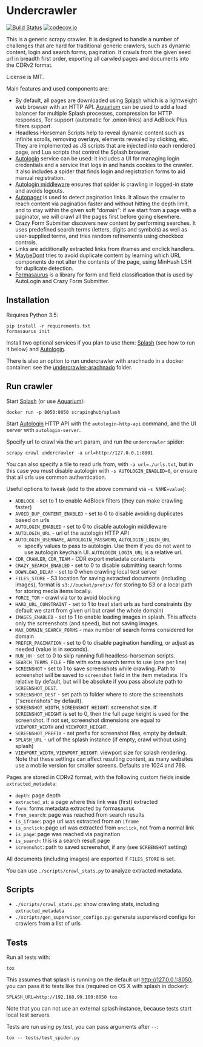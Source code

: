 Undercrawler
============

[![Build Status](https://travis-ci.org/TeamHG-Memex/undercrawler.svg?branch=master)](https://travis-ci.org/TeamHG-Memex/undercrawler)
[![codecov.io](https://codecov.io/github/TeamHG-Memex/undercrawler/coverage.svg?branch=master)](https://codecov.io/github/TeamHG-Memex/undercrawler?branch=master)

This is a generic scrapy crawler. It is designed to handle a number
of challenges that are hard for traditional generic crawlers, such as
dynamic content, login and search forms, pagination. It crawls from the given
seed url in breadth first order,
exporting all carwled pages and documents into the CDRv2 format.

License is MIT.

Main features and used components are:

- By default, all pages are downloaded using [Splash](http://splash.readthedocs.io)
  which is a lightweight web browser with an HTTP API.
  [Aquarium](https://github.com/TeamHG-Memex/aquarium) can be used to
  add a load balancer for multiple Splash processes,
  compression for HTTP responses, Tor support (automatic for .onion links) and
  AdBlock Plus filters support.
- Headless Horseman Scripts help to reveal dynamic content
  such as infinite scrolls, removing overlays,
  elements revealed by clicking, etc.
  They are implemented as JS scripts that are injected into each rendered page,
  and Lua scripts that control the Splash browser.
- [Autologin](https://github.com/TeamHG-Memex/autologin) service can be used:
  it includes a UI for managing login credentials and a service that logs in
  and hands cookies to the crawler.
  It also includes a spider that finds login and registration forms
  to aid manual registration.
- [Autologin middleware](https://github.com/TeamHG-Memex/autologin-middleware)
  ensures that spider is crawling in logged-in state and avoids logouts.
- [Autopager](https://github.com/TeamHG-Memex/autopager) is used to detect
  pagination links. It allows the crawler to reach content via pagination
  faster and without hitting the depth limit,
  and to stay within the given soft "domain":
  if we start from a page with a paginator,
  we will crawl all the pages first before going elsewhere.
- Crazy Form Submitter discovers new content by performing searches.
  It uses predefined search terms (letters, digits and symbols) as well as
  user-supplied terms, and tries random refinements using checkbox controls.
- Links are additionally extracted links from iframes and onclick handlers.
- [MaybeDont](https://github.com/TeamHG-Memex/MaybeDont)
  tries to avoid duplicate content by learning which URL
  components do not alter the contents of the page, using MinHash LSH
  for duplicate detection.
- [Formasaurus](https://github.com/TeamHG-Memex/Formasaurus) is a library
  for form and field classification that is used by AutoLogin and
  Crazy Form Submitter.


Installation
------------

Requires Python 3.5:

    pip install -r requirements.txt
    formasaurus init

Install two optional services if you plan to use them:
[Splash](http://splash.readthedocs.io/) (see how to run it below)
and [Autologin](https://github.com/TeamHG-Memex/autologin).

There is also an option to run undercrawler with arachnado in a docker container:
see the [undercrawler-arachnado](./undercrawler-arachnado/README.md)
folder.


Run crawler
-----------

Start [Splash](http://splash.readthedocs.io/)
(or use [Aquarium](https://github.com/TeamHG-Memex/aquarium)):

    docker run -p 8050:8050 scrapinghub/splash

Start [Autologin](https://github.com/TeamHG-Memex/autologin) HTTP API
with the ``autologin-http-api`` command,
and the UI server with ``autologin-server``.

Specify url to crawl via the ``url`` param, and run the ``undercrawler`` spider:

    scrapy crawl undercrawler -a url=http://127.0.0.1:8001

You can also specify a file to read urls from, with ``-a url=./urls.txt``,
but in this case you must disable autologin with ``-s AUTOLOGIN_ENABLED=0``,
or ensure that all urls use common authentication.

Useful options to tweak (add to the above command via ``-s NAME=value``):

- ``ADBLOCK`` - set to 1 to enable AdBlock filters (they can make crawling faster)
- ``AVOID_DUP_CONTENT_ENABLED`` - set to 0 to disable avoiding duplicates
  based on urls
- ``AUTOLOGIN_ENABLED`` - set to 0 to disable autologin middleware
- ``AUTOLOGIN_URL`` - url of the autologin HTTP API
- ``AUTOLOGIN_USERNAME``, ``AUTOLOGIN_PASSWORD``, ``AUTOLOGIN_LOGIN_URL``
  - specify values to pass to autologin.
  Use them if you do not want to use autologin keychain UI.
  ``AUTOLOGIN_LOGIN_URL`` is a relative url.
- ``CDR_CRAWLER``, ``CDR_TEAM`` - CDR export metadata constants
- ``CRAZY_SEARCH_ENABLED`` - set to 0 to disable submitting search forms
- ``DOWNLOAD_DELAY`` - set to 0 when crawling local test server
- ``FILES_STORE`` - S3 location for saving extracted documents (including images),
  format is ``s3://bucket/prefix/`` for storing to S3 or a local path for storing
  media items locally.
- ``FORCE_TOR`` - crawl via tor to avoid blocking
- ``HARD_URL_CONSTRAINT`` - set to 1 to treat start urls as hard constraints
  (by default we start from given url but crawl the whole domain)
- ``IMAGES_ENABLED`` - set to 1 to enable loading images in splash.
  This affects only the screenshots (and speed), but not saving images.
- ``MAX_DOMAIN_SEARCH_FORMS`` - max number of search forms considered for domain
- ``PREFER_PAGINATION`` - set to 0 to disable pagination handling, or adjust
  as needed (value is in seconds).
- ``RUN_HH`` - set to 0 to skip running full headless-horseman scripts.
- ``SEARCH_TERMS_FILE`` - file with extra search terms to use (one per line)
- ``SCREENSHOT`` - set to 1 to save screenshots while crawling. Path to screenshot
   will be saved to ``screenshot`` field in the item metadata. It's relative by
   default, but will be absolute if you pass absolute path to ``SCREENSHOT_DEST``.
- ``SCREENSHOT_DEST`` - set path to folder where to store the screenshots
   ("screenshots" by default).
- ``SCREENSHOT_WIDTH``, ``SCREENSHOT_HEIGHT``: screenshot size.
   If ``SCREENSHOT_HEIGHT`` is set to 0, then the full page height is used for the
   screenshot. If not set, screenshot dimensions are equal to
 ``VIEWPORT_WIDTH`` and ``VIEWPORT_HEIGHT``.
- ``SCREENSHOT_PREFIX`` - set prefix for screenshot files, empty by default.
- ``SPLASH_URL`` - url of the splash instance
  (if empty, crawl without using splash)
- ``VIEWPORT_WIDTH``, ``VIEWPORT_HEIGHT``: viewport size for splash rendering.
  Note that these settings can affect resulting content, as
  many websites use a mobile version for smaller screens.
  Defaults are 1024 and 768.

Pages are stored in CDRv2 format, with the following custom fields inside
``extracted_metadata``:

- ``depth``: page depth
- ``extracted_at``: a page where this link was (first) extracted
- ``form``: forms metadata extracted by formasaurus
- ``from_search``: page was reached from search results
- ``is_iframe``: page url was extracted from an ``iframe``
- ``is_onclick``: page url was extracted from ``onclick``, not from a normal link
- ``is_page``: page was reached via pagination
- ``is_search``: this is a search result page
- ``screenshot``: path to saved screenshot, if any (see ``SCREENSHOT`` setting)

All documents (including images) are exported if ``FILES_STORE`` is set.

You can use ``./scripts/crawl_stats.py`` to analyze extracted metadata.

Scripts
-------

* ``./scripts/crawl_stats.py``:
  show crawling stats, including ``extracted_metadata``
* ``./scripts/gen_supervisor_configs.py``:
  generate supervisord configs for crawlers from a list of urls

Tests
-----

Run all tests with:

    tox

This assumes that splash is running on the default url http://127.0.0.1:8050,
you can pass it to tests like this (required on OS X with splash in docker):

    SPLASH_URL=http://192.168.99.100:8050 tox

Note that you can not use an external splash instance, because tests start
local test servers.

Tests are run using py.test, you can pass arguments after ``--``:

    tox -- tests/test_spider.py
